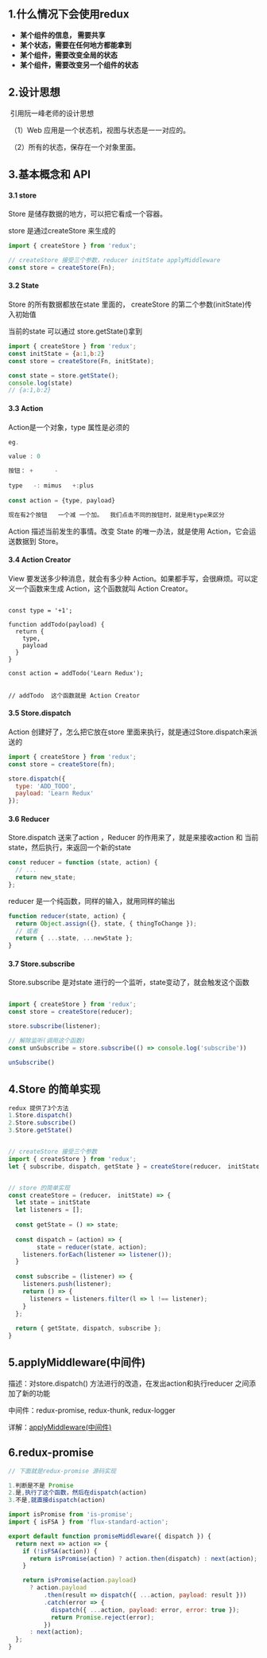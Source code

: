 ## 1.什么情况下会使用redux

- **某个组件的信息， 需要共享**
- **某个状态，需要在任何地方都能拿到**
- **某个组件，需要改变全局的状态**
- **某个组件，需要改变另一个组件的状态**



## 2.设计思想

​	引用阮一峰老师的设计思想

​	（1）Web 应用是一个状态机，视图与状态是一一对应的。

​	（2）所有的状态，保存在一个对象里面。



## 3.基本概念和 API

#### 3.1   store

Store 是储存数据的地方，可以把它看成一个容器。

store 是通过createStore 来生成的

```js
import { createStore } from 'redux';

// createStore 接受三个参数，reducer initState applyMiddleware
const store = createStore(Fn);
```



#### 3.2 State

Store 的所有数据都放在state 里面的， createStore 的第二个参数(initState)传入初始值

当前的state 可以通过 store.getState()拿到

```js
import { createStore } from 'redux';
const initState = {a:1,b:2}
const store = createStore(Fn, initState);

const state = store.getState();
console.log(state)
// {a:1,b:2}
```



#### 3.3 Action

Action是一个对象，type 属性是必须的

```js
eg. 

value : 0

按钮： +      -
  
type   -: mimus   +:plus
 
const action = {type, payload}

现在有2个按钮   一个减 一个加。  我们点击不同的按钮时，就是用type来区分


```



Action 描述当前发生的事情。改变 State 的唯一办法，就是使用 Action，它会运送数据到 Store。





#### 3.4   Action Creator

View 要发送多少种消息，就会有多少种 Action。如果都手写，会很麻烦。可以定义一个函数来生成 Action，这个函数就叫 Action Creator。



```

const type = '+1';

function addTodo(payload) {
  return {
    type,
    payload
  }
}

const action = addTodo('Learn Redux');


// addTodo  这个函数就是 Action Creator
```





#### 3.5 Store.dispatch

Action 创建好了，怎么把它放在store 里面来执行，就是通过Store.dispatch来派送的

```js
import { createStore } from 'redux';
const store = createStore(fn);

store.dispatch({
  type: 'ADD_TODO',
  payload: 'Learn Redux'
});
```





#### 3.6 Reducer

 Store.dispatch 送来了action ，Reducer 的作用来了，就是来接收action 和 当前state，然后执行，来返回一个新的state

```js
const reducer = function (state, action) {
  // ...
  return new_state;
};
```



reducer  是一个纯函数，同样的输入，就用同样的输出

```js
function reducer(state, action) {
  return Object.assign({}, state, { thingToChange });
  // 或者
  return { ...state, ...newState };
}
```





#### 3.7 Store.subscribe

Store.subscribe 是对state 进行的一个监听，state变动了，就会触发这个函数

```js

import { createStore } from 'redux';
const store = createStore(reducer);

store.subscribe(listener);

// 解除监听(调用这个函数)
const unSubscribe = store.subscribe(() => console.log('subscribe'))

unSubscribe()
```







## 4.Store 的简单实现

```js
redux 提供了3个方法
1.Store.dispatch()
2.Store.subscribe()
3.Store.getState()


// createStore 接受三个参数
import { createStore } from 'redux';
let { subscribe, dispatch, getState } = createStore(reducer， initState, applyMiddleware);


// store 的简单实现
const createStore = (reducer， initState) => {
  let state = initState
  let listeners = [];
  
  const getState = () => state;
  
  const dispatch = (action) => {
		state = reducer(state, action);
    listeners.forEach(listener => listener());
  }
  
  const subscribe = (listener) => {
    listeners.push(listener);
    return () => {
      listeners = listeners.filter(l => l !== listener);
    }
  };
  
  return { getState, dispatch, subscribe };
}


```





## 5.applyMiddleware(中间件)

描述：对store.dispatch() 方法进行的改造，在发出action和执行reducer 之间添加了新的功能

中间件：redux-promise, redux-thunk, redux-logger

详解：[applyMiddleware(中间件)](https://www.ruanyifeng.com/blog/2016/09/redux_tutorial_part_two_async_operations.html)





## 6.redux-promise

```js
// 下面就是redux-promise 源码实现

1.判断是不是 Promise
2.是,执行了这个函数，然后在dispatch(action)
3.不是,就直接dispatch(action)

import isPromise from 'is-promise';
import { isFSA } from 'flux-standard-action';

export default function promiseMiddleware({ dispatch }) {
  return next => action => {
    if (!isFSA(action)) {
      return isPromise(action) ? action.then(dispatch) : next(action);
    }

    return isPromise(action.payload)
      ? action.payload
          .then(result => dispatch({ ...action, payload: result }))
          .catch(error => {
            dispatch({ ...action, payload: error, error: true });
            return Promise.reject(error);
          })
      : next(action);
  };
}

```

